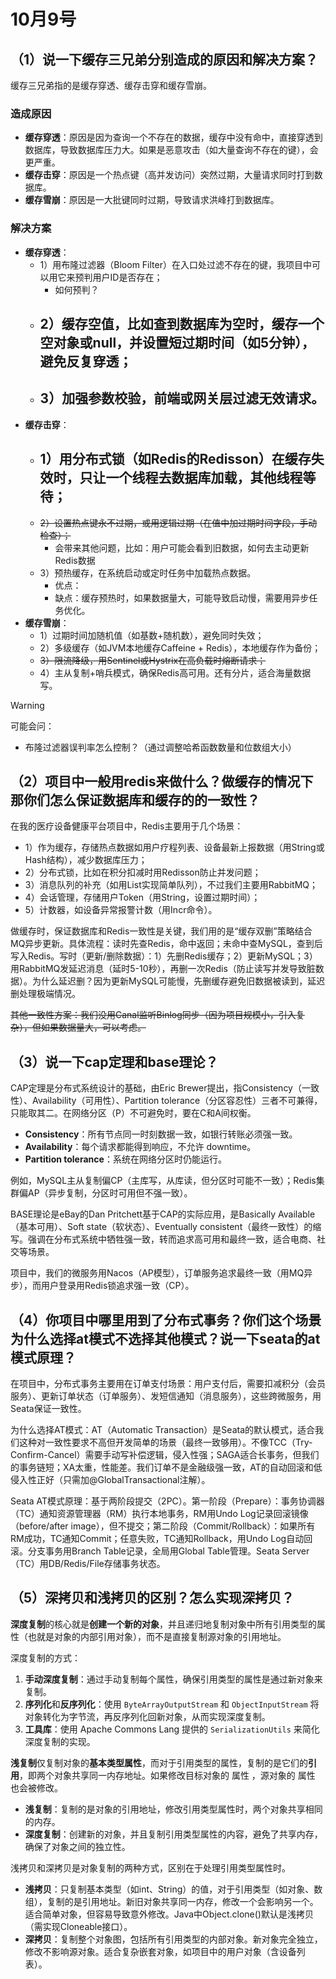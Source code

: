 

# 10月9号

## （1）说一下缓存三兄弟分别造成的原因和解决方案？

缓存三兄弟指的是缓存穿透、缓存击穿和缓存雪崩。

### 造成原因

- **缓存穿透**：原因是因为查询一个不存在的数据，缓存中没有命中，直接穿透到数据库，导致数据库压力大。如果是恶意攻击（如大量查询不存在的键），会更严重。
- **缓存击穿**：原因是一个热点键（高并发访问）突然过期，大量请求同时打到数据库。
- **缓存雪崩**：原因是一大批键同时过期，导致请求洪峰打到数据库。

### 解决方案

- **缓存穿透**：
  - 1）用布隆过滤器（Bloom Filter）在入口处过滤不存在的键，我项目中可以用它来预判用户ID是否存在；
    - 如何预判？
  - 2）缓存空值，比如查到数据库为空时，缓存一个空对象或null，并设置短过期时间（如5分钟），避免反复穿透；
    - 
  - 3）加强参数校验，前端或网关层过滤无效请求。
    - 
- **缓存击穿**：
  - 1）用分布式锁（如Redis的Redisson）在缓存失效时，只让一个线程去数据库加载，其他线程等待；
    - 
  - ~~2）设置热点键永不过期，或用逻辑过期（在值中加过期时间字段，手动检查）；~~  
    - 会带来其他问题，比如：用户可能会看到旧数据，如何去主动更新Redis数据
  - 3）预热缓存，在系统启动或定时任务中加载热点数据。
    - 优点：
    - 缺点：缓存预热时，如果数据量大，可能导致启动慢，需要用异步任务优化。
- **缓存雪崩**：
  - 1）过期时间加随机值（如基数+随机数），避免同时失效；
  - 2）多级缓存（如JVM本地缓存Caffeine + Redis），本地缓存作为备份；
  - ~~3）限流降级，用Sentinel或Hystrix在高负载时熔断请求；~~
  - 4）主从复制+哨兵模式，确保Redis高可用。还有分片，适合海量数据写。

> [!warning]
>
> 可能会问：
>
> - 布隆过滤器误判率怎么控制？（通过调整哈希函数数量和位数组大小）



## （2）项目中一般用redis来做什么？做缓存的情况下那你们怎么保证数据库和缓存的的一致性？

在我的医疗设备健康平台项目中，Redis主要用于几个场景：

- 1）作为缓存，存储热点数据如用户疗程列表、设备最新上报数据（用String或Hash结构），减少数据库压力；
- 2）分布式锁，比如在积分扣减时用Redisson防止并发问题；
- 3）消息队列的补充（如用List实现简单队列），不过我们主要用RabbitMQ；
- 4）会话管理，存储用户Token（用String，设置过期时间）；
- 5）计数器，如设备异常报警计数（用Incr命令）。

做缓存时，保证数据库和Redis一致性是关键，我们用的是“缓存双删”策略结合MQ异步更新。具体流程：读时先查Redis，命中返回；未命中查MySQL，查到后写入Redis。写时（更新/删除数据）：1）先删Redis缓存；2）更新MySQL；3）用RabbitMQ发延迟消息（延时5-10秒），再删一次Redis（防止读写并发导致脏数据）。为什么延迟删？因为更新MySQL可能慢，先删缓存避免旧数据被读到，延迟删处理极端情况。

~~其他一致性方案：我们没用Canal监听Binlog同步（因为项目规模小，引入复杂），但如果数据量大，可以考虑。~~



## （3）说一下cap定理和base理论？

CAP定理是分布式系统设计的基础，由Eric Brewer提出，指Consistency（一致性）、Availability（可用性）、Partition tolerance（分区容忍性）三者不可兼得，只能取其二。在网络分区（P）不可避免时，要在C和A间权衡。

- **Consistency**：所有节点同一时刻数据一致，如银行转账必须强一致。
- **Availability**：每个请求都能得到响应，不允许 downtime。
- **Partition tolerance**：系统在网络分区时仍能运行。

例如，MySQL主从复制偏CP（主库写，从库读，但分区时可能不一致）；Redis集群偏AP（异步复制，分区时可用但不强一致）。

BASE理论是eBay的Dan Pritchett基于CAP的实际应用，是Basically Available（基本可用）、Soft state（软状态）、Eventually consistent（最终一致性）的缩写。强调在分布式系统中牺牲强一致，转而追求高可用和最终一致，适合电商、社交等场景。

项目中，我们的微服务用Nacos（AP模型），订单服务追求最终一致（用MQ异步），而用户登录用Redis锁追求强一致（CP）。



## （4）你项目中哪里用到了分布式事务？你们这个场景为什么选择at模式不选择其他模式？说一下seata的at模式原理？

在项目中，分布式事务主要用在订单支付场景：用户支付后，需要扣减积分（会员服务）、更新订单状态（订单服务）、发短信通知（消息服务），这些跨微服务，用Seata保证一致性。

为什么选择AT模式：AT（Automatic Transaction）是Seata的默认模式，适合我们这种对一致性要求不高但开发简单的场景（最终一致够用）。不像TCC（Try-Confirm-Cancel）需要手动写补偿逻辑，侵入性强；SAGA适合长事务，但我们的事务链短；XA太重，性能差。我们订单不是金融级强一致，AT的自动回滚和低侵入性正好（只需加@GlobalTransactional注解）。

Seata AT模式原理：基于两阶段提交（2PC）。第一阶段（Prepare）：事务协调器（TC）通知资源管理器（RM）执行本地事务，RM用Undo Log记录回滚镜像（before/after image），但不提交；第二阶段（Commit/Rollback）：如果所有RM成功，TC通知Commit；任意失败，TC通知Rollback，用Undo Log自动回滚。分支事务用Branch Table记录，全局用Global Table管理。Seata Server（TC）用DB/Redis/File存储事务状态。



## （5）深拷贝和浅拷贝的区别？怎么实现深拷贝？

**深度复制**的核心就是**创建一个新的对象**，并且递归地复制对象中所有引用类型的属性（也就是对象的内部引用对象），而不是直接复制源对象的引用地址。

深度复制的方式：

1. **手动深度复制**：通过手动复制每个属性，确保引用类型的属性是通过新对象来复制。
2. **序列化**和**反序列化**：使用 `ByteArrayOutputStream` 和 `ObjectInputStream` 将对象转化为字节流，再反序列化回新对象，从而实现深度复制。
3. **工具库**：使用 Apache Commons Lang 提供的 `SerializationUtils` 来简化深度复制的实现。

**浅复制**仅复制对象的**基本类型属性**，而对于引用类型的属性，复制的是它们的**引用**，即两个对象共享同一内存地址。如果修改目标对象的 属性 ，源对象的 属性 也会被修改。

- **浅复制**：复制的是对象的引用地址，修改引用类型属性时，两个对象共享相同的内存。
- **深度复制**：创建新的对象，并且复制引用类型属性的内容，避免了共享内存，确保了对象之间的独立性。





浅拷贝和深拷贝是对象复制的两种方式，区别在于处理引用类型属性时。

- **浅拷贝**：只复制基本类型（如int、String）的值，对于引用类型（如对象、数组），复制的是引用地址。新旧对象共享同一内存，修改一个会影响另一个。适合简单对象，但容易导致意外修改。Java中Object.clone()默认是浅拷贝（需实现Cloneable接口）。
- **深拷贝**：复制整个对象图，包括所有引用类型的内部对象。新对象完全独立，修改不影响源对象。适合复杂嵌套对象，如项目中的用户对象（含设备列表）。